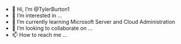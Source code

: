 - 👋 Hi, I’m @TylerBurton1
- 👀 I’m interested in ...
- 🌱 I’m currently learning Microsoft Server and Cloud Administration 
- 💞️ I’m looking to collaborate on ...
- 📫 How to reach me ...

<!---
TylerBurton1/TylerBurton1 is a ✨ special ✨ repository because its `README.md` (this file) appears on your GitHub profile.
You can click the Preview link to take a look at your changes.
--->
